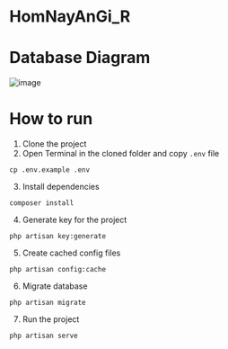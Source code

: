 # HomNayAnGi_R

# Database Diagram
![image](https://user-images.githubusercontent.com/83639265/203920276-432df3c7-0021-423d-b047-6d4fc211b976.png)

# How to run
1. Clone the project
1. Open Terminal in the cloned folder and copy `.env` file
```
cp .env.example .env
```
3. Install dependencies
```
composer install
```
4. Generate key for the project
```
php artisan key:generate
```
5. Create cached config files
```
php artisan config:cache
```
6. Migrate database
```
php artisan migrate
```
7. Run the project
```
php artisan serve
```
